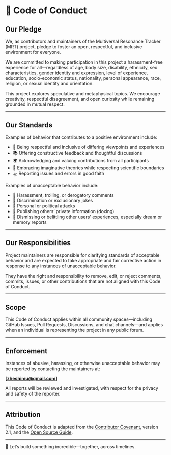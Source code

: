 # 🌌 Code of Conduct

## Our Pledge

We, as contributors and maintainers of the Multiversal Resonance Tracker (MRT) project, pledge to foster an open, respectful, and inclusive environment for everyone.

We are committed to making participation in this project a harassment-free experience for all—regardless of age, body size, disability, ethnicity, sex characteristics, gender identity and expression, level of experience, education, socio-economic status, nationality, personal appearance, race, religion, or sexual identity and orientation.

This project explores speculative and metaphysical topics. We encourage creativity, respectful disagreement, and open curiosity while remaining grounded in mutual respect.

---

## Our Standards

Examples of behavior that contributes to a positive environment include:

- 🤝 Being respectful and inclusive of differing viewpoints and experiences
- 📚 Offering constructive feedback and thoughtful discussions
- 🌍 Acknowledging and valuing contributions from all participants
- 🌌 Embracing imaginative theories while respecting scientific boundaries
- 🛸 Reporting issues and errors in good faith

Examples of unacceptable behavior include:

- 🚫 Harassment, trolling, or derogatory comments
- 🚫 Discrimination or exclusionary jokes
- 🚫 Personal or political attacks
- 🚫 Publishing others’ private information (doxing)
- 🚫 Dismissing or belittling other users' experiences, especially dream or memory reports

---

## Our Responsibilities

Project maintainers are responsible for clarifying standards of acceptable behavior and are expected to take appropriate and fair corrective action in response to any instances of unacceptable behavior.

They have the right and responsibility to remove, edit, or reject comments, commits, issues, or other contributions that are not aligned with this Code of Conduct.

---

## Scope

This Code of Conduct applies within all community spaces—including GitHub Issues, Pull Requests, Discussions, and chat channels—and applies when an individual is representing the project in any public forum.

---

## Enforcement

Instances of abusive, harassing, or otherwise unacceptable behavior may be reported by contacting the maintainers at:

**[zheshimu@gmail.com]**

All reports will be reviewed and investigated, with respect for the privacy and safety of the reporter.

---

## Attribution

This Code of Conduct is adapted from the [Contributor Covenant](https://www.contributor-covenant.org), version 2.1, and the [Open Source Guide](https://opensource.guide/code-of-conduct/).

---

🔭 Let’s build something incredible—together, across timelines.
